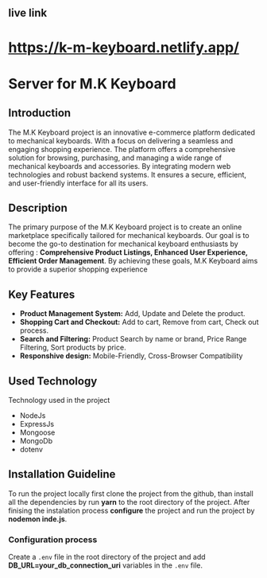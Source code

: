 ## live link
# https://k-m-keyboard.netlify.app/

# Server for M.K Keyboard

## Introduction

The M.K Keyboard project is an innovative e-commerce platform dedicated to mechanical keyboards. With a focus on delivering a seamless and engaging shopping experience. The platform offers a comprehensive solution for browsing, purchasing, and managing a wide range of mechanical keyboards and accessories. By integrating modern web technologies and robust backend systems. It ensures a secure, efficient, and user-friendly interface for all its users.

## Description
The primary purpose of the M.K Keyboard project is to create an online marketplace specifically tailored for mechanical keyboards. Our goal is to become the go-to destination for mechanical keyboard enthusiasts by offering : **Comprehensive Product Listings, Enhanced User Experience, Efficient Order Management**. By achieving these goals, M.K Keyboard aims to provide a superior shopping experience

## Key Features
  - **Product Management System:** Add, Update and Delete the product.
  - **Shopping Cart and Checkout:** Add to cart, Remove from cart, Check out process.
  - **Search and Filtering:** Product Search by name or brand, Price Range Filtering, Sort products by price.
  - **Responshive design:** Mobile-Friendly, Cross-Browser Compatibility

## Used Technology
Technology used in the project
  - NodeJs
  - ExpressJs
  - Mongoose
  - MongoDb
  - dotenv

## Installation Guideline
To run the project locally first clone the project from the github, than install all the dependencies by run **yarn** to the root directory of the project. After finising the instalation process **configure** the project and run the project by **nodemon inde.js**.

### Configuration process
Create a `.env` file in the root directory of the project and add **DB_URL=your_db_connection_uri** variables in the `.env` file.
  
